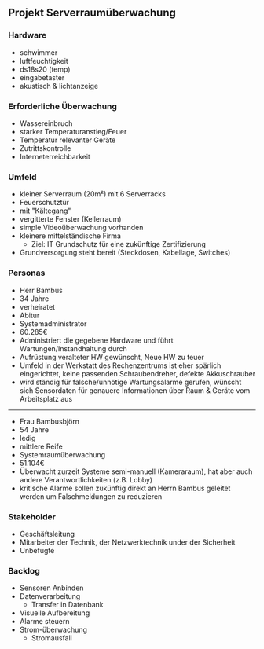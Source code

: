 ## Projekt Serverraumüberwachung

### Hardware

- schwimmer
- luftfeuchtigkeit
- ds18s20 (temp)
- eingabetaster
- akustisch & lichtanzeige

### Erforderliche Überwachung

- Wassereinbruch
- starker Temperaturanstieg/Feuer
- Temperatur relevanter Geräte
- Zutrittskontrolle
- Interneterreichbarkeit

### Umfeld

- kleiner Serverraum (20m²) mit 6 Serverracks
- Feuerschutztür
- mit "Kältegang"
- vergitterte Fenster (Kellerraum)
- simple Videoüberwachung vorhanden
- kleinere mittelständische Firma
  - Ziel: IT Grundschutz für eine zukünftige Zertifizierung
- Grundversorgung steht bereit (Steckdosen, Kabellage, Switches)

### Personas

- Herr Bambus
- 34 Jahre
- verheiratet
- Abitur
- Systemadministrator
- 60.285€
- Administriert die gegebene Hardware und führt Wartungen/Instandhaltung durch
- Aufrüstung veralteter HW gewünscht, Neue HW zu teuer
- Umfeld in der Werkstatt des Rechenzentrums ist eher spärlich eingerichtet, keine passenden Schraubendreher, defekte Akkuschrauber
- wird ständig für falsche/unnötige Wartungsalarme gerufen, wünscht sich Sensordaten für genauere Informationen über Raum & Geräte vom Arbeitsplatz aus

---

- Frau Bambusbjörn
- 54 Jahre
- ledig
- mittlere Reife
- Systemraumüberwachung
- 51.104€
- Überwacht zurzeit Systeme semi-manuell (Kameraraum), hat aber auch andere Verantwortlichkeiten (z.B. Lobby)
- kritische Alarme sollen zukünftig direkt an Herrn Bambus geleitet werden um Falschmeldungen zu reduzieren

### Stakeholder

- Geschäftsleitung
- Mitarbeiter der Technik, der Netzwerktechnik under der Sicherheit
- Unbefugte

### Backlog

- Sensoren Anbinden
- Datenverarbeitung
  - Transfer in Datenbank
- Visuelle Aufbereitung
- Alarme steuern
- Strom-überwachung
  - Stromausfall  
